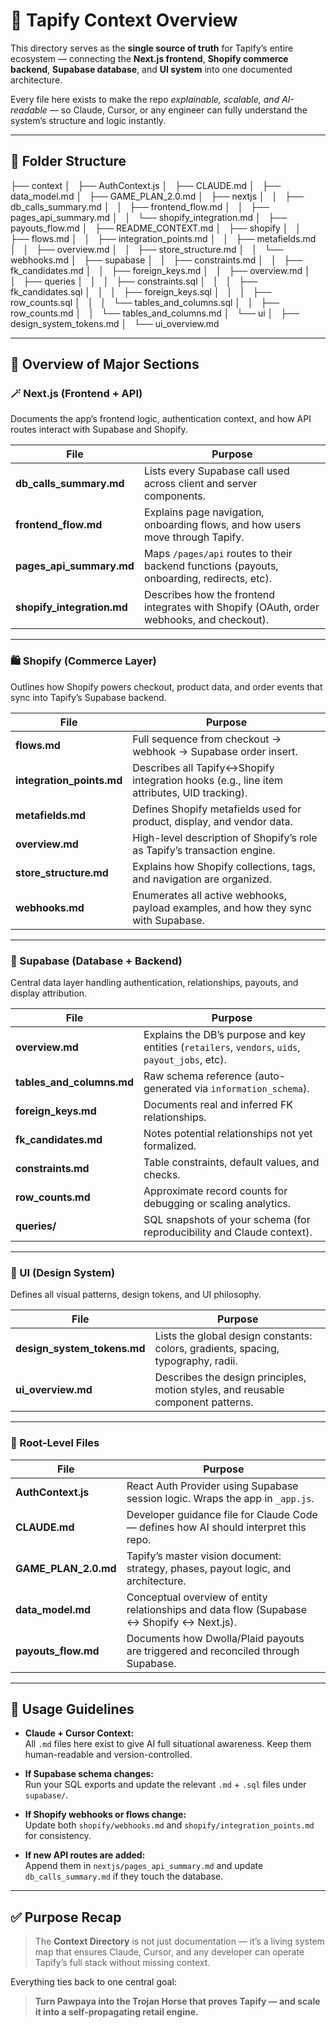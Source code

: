 # 🧭 Tapify Context Overview

This directory serves as the **single source of truth** for Tapify’s entire ecosystem — connecting the **Next.js frontend**, **Shopify commerce backend**, **Supabase database**, and **UI system** into one documented architecture.

Every file here exists to make the repo *explainable, scalable, and AI-readable* — so Claude, Cursor, or any engineer can fully understand the system’s structure and logic instantly.

---

## 📂 Folder Structure
├── context
│   ├── AuthContext.js
│   ├── CLAUDE.md
│   ├── data_model.md
│   ├── GAME_PLAN_2.0.md
│   ├── nextjs
│   │   ├── db_calls_summary.md
│   │   ├── frontend_flow.md
│   │   ├── pages_api_summary.md
│   │   └── shopify_integration.md
│   ├── payouts_flow.md
│   ├── README_CONTEXT.md
│   ├── shopify
│   │   ├── flows.md
│   │   ├── integration_points.md
│   │   ├── metafields.md
│   │   ├── overview.md
│   │   ├── store_structure.md
│   │   └── webhooks.md
│   ├── supabase
│   │   ├── constraints.md
│   │   ├── fk_candidates.md
│   │   ├── foreign_keys.md
│   │   ├── overview.md
│   │   ├── queries
│   │   │   ├── constraints.sql
│   │   │   ├── fk_candidates.sql
│   │   │   ├── foreign_keys.sql
│   │   │   ├── row_counts.sql
│   │   │   └── tables_and_columns.sql
│   │   ├── row_counts.md
│   │   └── tables_and_columns.md
│   └── ui
│       ├── design_system_tokens.md
│       └── ui_overview.md


---

## 🧩 Overview of Major Sections

### 🪄 Next.js (Frontend + API)
Documents the app’s frontend logic, authentication context, and how API routes interact with Supabase and Shopify.

| File | Purpose |
|------|----------|
| **db_calls_summary.md** | Lists every Supabase call used across client and server components. |
| **frontend_flow.md** | Explains page navigation, onboarding flows, and how users move through Tapify. |
| **pages_api_summary.md** | Maps `/pages/api` routes to their backend functions (payouts, onboarding, redirects, etc). |
| **shopify_integration.md** | Describes how the frontend integrates with Shopify (OAuth, order webhooks, and checkout). |

---

### 🛍 Shopify (Commerce Layer)
Outlines how Shopify powers checkout, product data, and order events that sync into Tapify’s Supabase backend.

| File | Purpose |
|------|----------|
| **flows.md** | Full sequence from checkout → webhook → Supabase order insert. |
| **integration_points.md** | Describes all Tapify↔Shopify integration hooks (e.g., line item attributes, UID tracking). |
| **metafields.md** | Defines Shopify metafields used for product, display, and vendor data. |
| **overview.md** | High-level description of Shopify’s role as Tapify’s transaction engine. |
| **store_structure.md** | Explains how Shopify collections, tags, and navigation are organized. |
| **webhooks.md** | Enumerates all active webhooks, payload examples, and how they sync with Supabase. |

---

### 🧠 Supabase (Database + Backend)
Central data layer handling authentication, relationships, payouts, and display attribution.

| File | Purpose |
|------|----------|
| **overview.md** | Explains the DB’s purpose and key entities (`retailers`, `vendors`, `uids`, `payout_jobs`, etc). |
| **tables_and_columns.md** | Raw schema reference (auto-generated via `information_schema`). |
| **foreign_keys.md** | Documents real and inferred FK relationships. |
| **fk_candidates.md** | Notes potential relationships not yet formalized. |
| **constraints.md** | Table constraints, default values, and checks. |
| **row_counts.md** | Approximate record counts for debugging or scaling analytics. |
| **queries/** | SQL snapshots of your schema (for reproducibility and Claude context). |

---

### 🎨 UI (Design System)
Defines all visual patterns, design tokens, and UI philosophy.

| File | Purpose |
|------|----------|
| **design_system_tokens.md** | Lists the global design constants: colors, gradients, spacing, typography, radii. |
| **ui_overview.md** | Describes the design principles, motion styles, and reusable component patterns. |

---

### 🧱 Root-Level Files

| File | Purpose |
|------|----------|
| **AuthContext.js** | React Auth Provider using Supabase session logic. Wraps the app in `_app.js`. |
| **CLAUDE.md** | Developer guidance file for Claude Code — defines how AI should interpret this repo. |
| **GAME_PLAN_2.0.md** | Tapify’s master vision document: strategy, phases, payout logic, and architecture. |
| **data_model.md** | Conceptual overview of entity relationships and data flow (Supabase ↔ Shopify ↔ Next.js). |
| **payouts_flow.md** | Documents how Dwolla/Plaid payouts are triggered and reconciled through Supabase. |

---

## 🧭 Usage Guidelines

- **Claude + Cursor Context:**  
  All `.md` files here exist to give AI full situational awareness. Keep them human-readable and version-controlled.
  
- **If Supabase schema changes:**  
  Run your SQL exports and update the relevant `.md` + `.sql` files under `supabase/`.

- **If Shopify webhooks or flows change:**  
  Update both `shopify/webhooks.md` and `shopify/integration_points.md` for consistency.

- **If new API routes are added:**  
  Append them in `nextjs/pages_api_summary.md` and update `db_calls_summary.md` if they touch the database.

---

## ✅ Purpose Recap

> The **Context Directory** is not just documentation — it’s a living system map that ensures Claude, Cursor, and any developer can operate Tapify’s full stack without missing context.

Everything ties back to one central goal:
> **Turn Pawpaya into the Trojan Horse that proves Tapify — and scale it into a self-propagating retail engine.**
